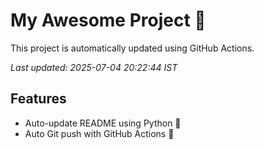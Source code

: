 # My Awesome Project 🚀

This project is automatically updated using GitHub Actions.

_Last updated: 2025-07-04 20:22:44 IST_

## Features
- Auto-update README using Python 🐍
- Auto Git push with GitHub Actions 🤖
